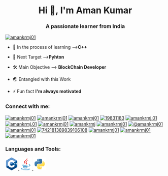 <h1 align="center">Hi 👋, I'm Aman Kumar</h1>
<h3 align="center">A passionate learner from India</h3>

<p align="left"> <a href="https://twitter.com/amankrmj01" target="blank"><img src="https://img.shields.io/twitter/follow/amankrmj01?logo=twitter&style=for-the-badge" alt="amankrmj01" /></a> </p>

- 🌱 In the process of learning -->**C++**

- 🎯 Next Target -->**Pyhton**

- 🛠 Main Objective --> **BlockChain Developer**

- 🌏 Entangled with this Work

- ⚡ Fun fact **I'm always motivated**

<h3 align="left">Connect with me:</h3>
<p align="left">
<a href="https://dev.to/amankrmj01" target="blank"><img align="center" src="https://raw.githubusercontent.com/rahuldkjain/github-profile-readme-generator/master/src/images/icons/Social/devto.svg" alt="amankrmj01" height="30" width="40" /></a>
<a href="https://twitter.com/amankrmj01" target="blank"><img align="center" src="https://raw.githubusercontent.com/rahuldkjain/github-profile-readme-generator/master/src/images/icons/Social/twitter.svg" alt="amankrmj01" height="30" width="40" /></a>
<a href="https://linkedin.com/in/amankrmj01" target="blank"><img align="center" src="https://raw.githubusercontent.com/rahuldkjain/github-profile-readme-generator/master/src/images/icons/Social/linked-in-alt.svg" alt="amankrmj01" height="30" width="40" /></a>
<a href="https://stackoverflow.com/users/19831183" target="blank"><img align="center" src="https://raw.githubusercontent.com/rahuldkjain/github-profile-readme-generator/master/src/images/icons/Social/stack-overflow.svg" alt="19831183" height="30" width="40" /></a>
<a href="https://fb.com/amankrmj.01" target="blank"><img align="center" src="https://raw.githubusercontent.com/rahuldkjain/github-profile-readme-generator/master/src/images/icons/Social/facebook.svg" alt="amankrmj.01" height="30" width="40" /></a>
<a href="https://instagram.com/amankrmj.01" target="blank"><img align="center" src="https://raw.githubusercontent.com/rahuldkjain/github-profile-readme-generator/master/src/images/icons/Social/instagram.svg" alt="amankrmj.01" height="30" width="40" /></a>
<a href="https://www.codechef.com/users/amankrmj01" target="blank"><img align="center" src="https://cdn.jsdelivr.net/npm/simple-icons@3.1.0/icons/codechef.svg" alt="amankrmj01" height="30" width="40" /></a>
<a href="https://www.hackerrank.com/amankrmj" target="blank"><img align="center" src="https://raw.githubusercontent.com/rahuldkjain/github-profile-readme-generator/master/src/images/icons/Social/hackerrank.svg" alt="amankrmj" height="30" width="40" /></a>
<a href="https://codeforces.com/profile/amankrmj01" target="blank"><img align="center" src="https://raw.githubusercontent.com/rahuldkjain/github-profile-readme-generator/master/src/images/icons/Social/codeforces.svg" alt="amankrmj01" height="30" width="40" /></a>
<a href="https://www.hackerearth.com/@amankrmj01" target="blank"><img align="center" src="https://raw.githubusercontent.com/rahuldkjain/github-profile-readme-generator/master/src/images/icons/Social/hackerearth.svg" alt="@amankrmj01" height="30" width="40" /></a>
<a href="https://auth.geeksforgeeks.org/user/amankrmj01" target="blank"><img align="center" src="https://raw.githubusercontent.com/rahuldkjain/github-profile-readme-generator/master/src/images/icons/Social/geeks-for-geeks.svg" alt="amankrmj01" height="30" width="40" /></a>
<a href="https://discord.com/users/742181389839106108" target="blank"><img align="center" src="https://raw.githubusercontent.com/rahuldkjain/github-profile-readme-generator/master/src/images/icons/Social/discord.svg" alt="742181389839106108" height="30" width="40" /></a>
<a href="https://devfolio.co/@amankrmj01" target="blank"><img align="center" src="https://beeimg.com/images/i23108234944.png" alt="amankrmj01" height="30" width="30" /></a>
<a href="https://leetcode.com/amankrmj01/" target="_blank"><img align="center" src="https://beeimg.com/images/k25612475671.png" alt="amankrmj01" height="30" width="30" /></a>
<a href="https://t.me/amankrmj01" target="blank"><img align="center" src="https://downloaddd.in.th/wp-content/uploads/2020/10/Telegram.png" alt="amankrmj01" height="30" width="30" /></a>

</p>

<h3 align="left">Languages and Tools:</h3>
<p align="left"> <a href="https://www.w3schools.com/cpp/" target="_blank" rel="noreferrer"> <img src="https://raw.githubusercontent.com/devicons/devicon/master/icons/cplusplus/cplusplus-original.svg" alt="cplusplus" width="40" height="40"/> </a> <a href="https://www.java.com" target="_blank" rel="noreferrer"> <img src="https://raw.githubusercontent.com/devicons/devicon/master/icons/java/java-original.svg" alt="java" width="40" height="40"/> </a> <a href="https://www.python.org" target="_blank" rel="noreferrer"> <img src="https://raw.githubusercontent.com/devicons/devicon/master/icons/python/python-original.svg" alt="python" width="40" height="40"/> </a> </p>
